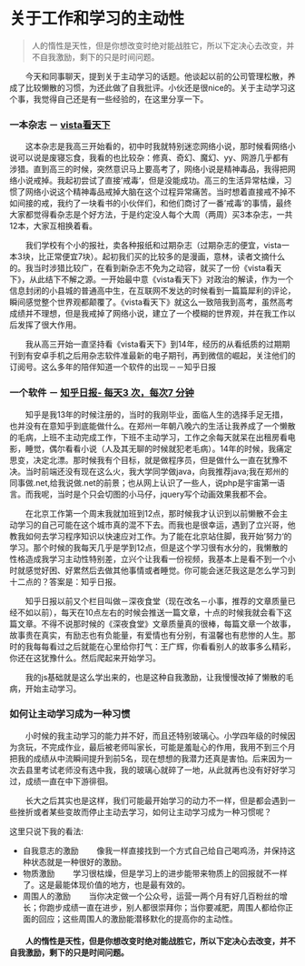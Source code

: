 # 关于工作和学习的主动性

> 人的惰性是天性，但是你想改变时绝对能战胜它，所以下定决心去改变，并不自我激励，剩下的只是时间问题。

&emsp;&emsp;今天和同事聊天，提到关于主动学习的话题。他谈起以前的公司管理松散，养成了比较懒散的习惯，为还此做了自我批评。小伙还是很nice的。关于主动学习这个事，我觉得自己还是有一些经验的，在这里分享一下。

### 一本杂志 － [vista看天下](http://www.vistastory.com/)

&emsp;&emsp;这本杂志是我高三开始看的，初中时我就特别迷恋网络小说，那时候看网络小说可以说是废寝忘食，我看的也比较杂：修真、奇幻、魔幻、yy、网游几乎都有涉猎。直到高三的时候，突然意识马上要高考了，网络小说是精神毒品，我得把网络小说戒掉。我起初尝试了直接’戒毒‘，但是没能成功。高三的生活异常枯燥，习惯了网络小说这个精神毒品戒掉大脑在这个过程异常痛苦。当时想着直接戒不掉不如间接的戒，我约了一块看书的小伙伴们，和他们商讨了一番’戒毒‘的事情，最终大家都觉得看杂志是个好方法，于是约定没人每个大周（两周）买3本杂志，一共12本，大家互相换着看。

&emsp;&emsp;我们学校有个小的报社，卖各种报纸和过期杂志（过期杂志的便宜，vista一本3块，比正常便宜7块）。起初我们买的比较多的是漫画，意林，读者文摘什么的。我当时涉猎比较广，在看到新杂志不免为之动容，就买了一份《vista看天下》，从此结下不解之源。一开始最中意《vista看天下》对政治的解读，作为一个信息封闭的小县城的普通高中生，在互联网不发达的时候看到一篇篇犀利的评论，瞬间感觉整个世界观都颠覆了。《vista看天下》就这么一致陪我到高考，虽然高考成绩并不理想，但是我戒掉了网络小说，建立了一个模糊的世界观，并在我工作以后发挥了很大作用。

&emsp;&emsp;我从高三开始一直坚持看《vista看天下》到14年，经历的从看纸质的过期期刊到有安卓手机之后用杂志软件准最新的电子期刊，再到微信的崛起，关注他们的订阅号。这么多年的陪伴知道一个软件的出现－－知乎日报

### 一个软件 － [知乎日报- 每天3 次，每次7 分钟](https://www.zhihu.com/)

&emsp;&emsp;知乎是我13年的时候注册的，当时的我刚毕业，面临人生的选择手足无措，也并没有在意知乎到底能做什么。在郑州一年朝八晚六的生活让我养成了一个懒散的毛病，上班不主动完成工作，下班不主动学习，工作之余每天就呆在出租房看电影，睡觉，偶尔看看小说（人及其无聊的时候就犯老毛病）。14年的时候，我痛定思变，决定北漂。那时候我有个目标，就是做程序员，但是做什么一直在犹豫不决。当时前端还没有现在这么火，我大学同学做java，向我推荐java;我在郑州的同事做.net,给我说做.net的前景；也从网上认识了一些人，说php是宇宙第一语言。而我呢，当时是个只会切图的小马仔，jquery写个动画效果我都不会。

&emsp;&emsp;在北京工作第一个周末我就加班到12点，那时候我才认识到以前懒散不会主动学习的自己可能在这个城市真的混不下去。而我也是很幸运，遇到了立兴哥，他教我如何去学习程序知识以快速应对工作。为了能在北京站住脚，我开始’努力‘的学习。那个时候的我每天几乎是学到12点，但是这个学习很有水分的，我懒散的性格造成我学习主动性特别差，立兴个让我看一份视频，我基本上是看不到一个小时就感觉好困、好累然后去做其他事情或者睡觉。你可能会迷茫我这是怎么学习到十二点的？答案是：知乎日报。

&emsp;&emsp;知乎日报以前又个栏目叫做－深夜食堂（现在改名－小事，推荐的文章质量已经不如以前），每天在10点左右的时候会推送一篇文章，十点的时候我就会看下这篇文章。不得不说那时候的《深夜食堂》文章质量真的很棒，每篇文章一个故事，故事贵在真实，有励志也有负能量，有爱情也有分别，有温馨也有悲惨的人生。那时的我每每看过之后就能在心里给你打气：王广辉，你看看别人的故事多么精彩，你还在这犹豫什么。然后爬起来开始学习。

&emsp;&emsp;我的js基础就是这么学出来的，也是这种自我激励，让我慢慢改掉了懒散的毛病，开始主动学习。


### 如何让主动学习成为一种习惯

&emsp;&emsp;小时候的我主动学习的能力并不好，而且还特别玻璃心。小学四年级的时候因为贪玩，不完成作业，最后被老师叫家长，可能是羞耻心的作用，我用不到三个月把我的成绩从中流瞬间提升到前5名，现在想想的我潜力还真是害怕。后来因为一次去县里考试老师没有选中我，我的玻璃心就碎了一地，从此就再也没有好好学习过，成绩一直在中下游徘徊。

&emsp;&emsp;长大之后其实也是这样，我们可能最开始学习的动力不一样，但是都会遇到一些挫折或者某些变故而停止主动去学习，如何让主动学习成为一种习惯呢？

这里只说下我的看法:

+ 自我意志的激励
	&emsp;&emsp;像我一样直接找到一个方式自己给自己喝鸡汤，并保持这种状态就是一种很好的激励。
+ 物质激励
	&emsp;&emsp;学习很枯燥，但是学习上的进步能带来物质上的回报就不一样了。这是最能体现价值的地方，也是最有效的。
+ 周围人的激励
	&emsp;&emsp;当你决定做一个公众号，运营一两个月有好几百粉丝的增长；你跑步成绩一直在进步，别人都很崇拜你；当你要减肥，周围人都给你正面的回应；这些周围人的激励能潜移默化的提高你的主动性。


#### &emsp;&emsp;人的惰性是天性，但是你想改变时绝对能战胜它，所以下定决心去改变，并不自我激励，剩下的只是时间问题。










